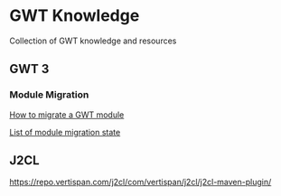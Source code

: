 # GWT Knowledge
Collection of GWT knowledge and resources


## GWT 3

### Module Migration

[How to migrate a GWT module](https://github.com/Vertispan/some-gwt-module)

[List of module migration state](https://docs.google.com/spreadsheets/d/1b1D9fEqRh5lZ8cqMJtYoc_25rfTRvsuJkTtS2vjgi3o/edit#gid=0)

## J2CL

https://repo.vertispan.com/j2cl/com/vertispan/j2cl/j2cl-maven-plugin/
